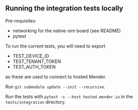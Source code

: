 ## Running the integration tests locally

Pre-requisites:
 - networking for the native-sim board (see README)
 - pytest

To run the current tests, you will need to export
 - TEST_DEVICE_ID
 - TEST_TENANT_TOKEN
 - TEST_AUTH_TOKEN

as these are used to connect to hosted Mender.

Run `git submodule update --init --recursive`.

Run the tests with `pytest -s --host hosted.mender.io` in the `tests/integration` directory.
